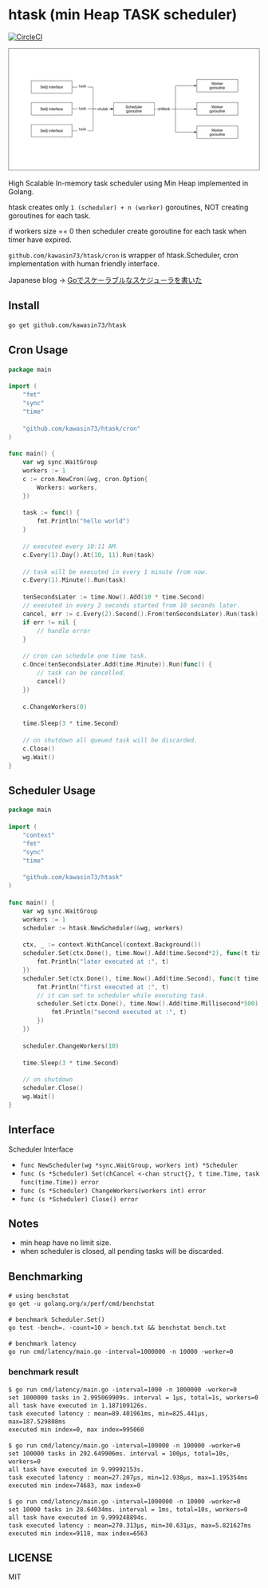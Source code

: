 # htask (min Heap TASK scheduler)

[![CircleCI](https://circleci.com/gh/kawasin73/htask/tree/master.svg?style=svg)](https://circleci.com/gh/kawasin73/htask/tree/master)

![htask.png](./doc/htask.png)

High Scalable In-memory task scheduler using Min Heap implemented in Golang.

htask creates only `1 (scheduler) + n (worker)` goroutines, NOT creating goroutines for each task.

if workers size == 0 then scheduler create goroutine for each task when timer have expired.

`github.com/kawasin73/htask/cron` is wrapper of htask.Scheduler, cron implementation with human friendly interface.

Japanese blog -> [Goでスケーラブルなスケジューラを書いた](https://qiita.com/kawasin73/items/7af6766c7898a656b1ee)

## Install

```bash
go get github.com/kawasin73/htask
```

## Cron Usage

```go
package main

import (
	"fmt"
	"sync"
	"time"

	"github.com/kawasin73/htask/cron"
)

func main() {
	var wg sync.WaitGroup
	workers := 1
	c := cron.NewCron(&wg, cron.Option{
		Workers: workers,
	})

	task := func() {
		fmt.Println("hello world")
	}

	// executed every 10:11 AM.
	c.Every(1).Day().At(10, 11).Run(task)

	// task will be executed in every 1 minute from now.
	c.Every(1).Minute().Run(task)

	tenSecondsLater := time.Now().Add(10 * time.Second)
	// executed in every 2 seconds started from 10 seconds later.
	cancel, err := c.Every(2).Second().From(tenSecondsLater).Run(task)
	if err != nil {
		// handle error
	}

	// cron can schedule one time task.
	c.Once(tenSecondsLater.Add(time.Minute)).Run(func() {
		// task can be cancelled.
		cancel()
	})

	c.ChangeWorkers(0)

	time.Sleep(3 * time.Second)

	// on shutdown all queued task will be discarded.
	c.Close()
	wg.Wait()
}

```

## Scheduler Usage

```go
package main

import (
	"context"
	"fmt"
	"sync"
	"time"

	"github.com/kawasin73/htask"
)

func main() {
	var wg sync.WaitGroup
	workers := 1
	scheduler := htask.NewScheduler(&wg, workers)

	ctx, _ := context.WithCancel(context.Background())
	scheduler.Set(ctx.Done(), time.Now().Add(time.Second*2), func(t time.Time) {
		fmt.Println("later executed at :", t)
	})
	scheduler.Set(ctx.Done(), time.Now().Add(time.Second), func(t time.Time) {
		fmt.Println("first executed at :", t)
		// it can set to scheduler while executing task.
		scheduler.Set(ctx.Done(), time.Now().Add(time.Millisecond*500), func(t time.Time) {
			fmt.Println("second executed at :", t)
		})
	})

	scheduler.ChangeWorkers(10)

	time.Sleep(3 * time.Second)

	// on shutdown
	scheduler.Close()
	wg.Wait()
}

```

## Interface

Scheduler Interface

- `func NewScheduler(wg *sync.WaitGroup, workers int) *Scheduler`
- `func (s *Scheduler) Set(chCancel <-chan struct{}, t time.Time, task func(time.Time)) error`
- `func (s *Scheduler) ChangeWorkers(workers int) error`
- `func (s *Scheduler) Close() error`

## Notes

- min heap have no limit size.
- when scheduler is closed, all pending tasks will be discarded.

## Benchmarking

```
# using benchstat
go get -u golang.org/x/perf/cmd/benchstat

# benchmark Scheduler.Set()
go test -bench=. -count=10 > bench.txt && benchstat bench.txt

# benchmark latency
go run cmd/latency/main.go -interval=1000000 -n 10000 -worker=0
```

### benchmark result

```
$ go run cmd/latency/main.go -interval=1000 -n 1000000 -worker=0
set 1000000 tasks in 2.995069909s. interval = 1µs, total=1s, workers=0
all task have executed in 1.187109126s.
task executed latency : mean=89.401961ms, min=825.441µs, max=187.529808ms
executed min index=0, max index=995060

$ go run cmd/latency/main.go -interval=100000 -n 100000 -worker=0
set 100000 tasks in 292.649906ms. interval = 100µs, total=10s, workers=0
all task have executed in 9.99992153s.
task executed latency : mean=27.207µs, min=12.938µs, max=1.195354ms
executed min index=74683, max index=0

$ go run cmd/latency/main.go -interval=1000000 -n 10000 -worker=0
set 10000 tasks in 28.64034ms. interval = 1ms, total=10s, workers=0
all task have executed in 9.999248894s.
task executed latency : mean=270.313µs, min=30.631µs, max=5.821627ms
executed min index=9118, max index=6563
```

## LICENSE

MIT
